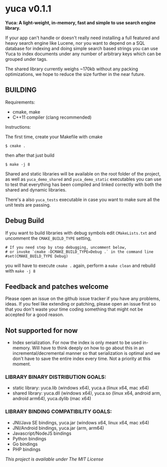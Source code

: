 # yuca v0.1.1

**Yuca: A light-weight, in-memory, fast and simple to use search engine library.**

If your app can't handle or doesn't really need installing a full featured and heavy search engine like Lucene, nor you want to depend on a SQL database for indexing and doing simple search based strings you can use Yuca to index documents under any number of arbitrary keys which can be grouped under tags.

The shared library currently weighs ~170kb without any packing optimizations, we hope to reduce the size further in the near future.

## BUILDING

Requirements:
 - cmake, make
 - C++11 compiler (clang recommended)

Instructions:

The first time, create your Makefile with cmake
```
$ cmake .
```
then after that just build
```
$ make -j 8
```

Shared and static libraries will be available on the root folder of the project, as well as `yuca_demo_shared` and `yuca_demo_static` executables you can use to test that everything has been compiled and linked correctly with both the shared and dynamic libraries.

There's a also `yuca_tests` executable in case you want to make sure all the unit tests are passing.


## Debug Build

If you want to build libraries with debug symbols edit `CMakeLists.txt` and uncomment the `CMAKE_BUILD_TYPE` setting, 
```
# If you need step by step debugging, uncomment below,
# or invoke `cmake -DCMAKE_BUILD_TYPE=Debug .` in the command line
#set(CMAKE_BUILD_TYPE Debug)
```

you will have to execute `cmake .` again, perform a `make clean` and rebuild with `make -j 8`
 
 ## Feedback and patches welcome
 
 Please open an issue on the github issue tracker if you have any problems, ideas.
 If you feel like extending or patching, please open an issue first so that you don't waste your time coding something that might not be accepted for a good reason.

## Not supported for now
 - Index serialization. For now the index is only meant to be used in-memory. Will have to think deeply on how to go
   about this in an incremental/decremental manner so that serialization is optimal and we don't have to save the entire
   index every time. Not a priority at this moment.

### LIBRARY BINARY DISTRIBUTION GOALS:
 - static library: yuca.lib (windows x64), yuca.a (linux x64, mac x64)
 - shared library: yuca.dll (windows x64), yuca.so (linux x64, android arm, android arm64), yuca.dylib (mac x64)

### LIBRARY BINDING COMPATIBILITY GOALS:
 - JNI/Java SE bindings, yuca.jar (windows x64, linux x64, mac x64)
 - JNI/Android bindings, yuca.jar (arm, arm64)
 - Javascript/NodeJS bindings
 - Python bindings
 - Go bindings
 - PHP bindings
 
 *This project is available under The MIT License*
